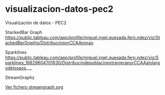 # visualizacion-datos-pec2
Visualización de datos - PEC2

StackedBar Graph
https://public.tableau.com/app/profile/miguel.ngel.quesada.fern.ndez/viz/StackedBarGraphs/DistribucinporCCAAporao

Sparklines
https://public.tableau.com/app/profile/miguel.ngel.quesada.fern.ndez/viz/Sparklines_16829604701630/DistribucindepoblacinextranjeraporCCAAalolargodelosaos___

StreamGraphz

[Ver fichero streamgraph.svg](https://raw.githubusercontent.com/maquesadaf/visualizacion-datos-pec2/405a451018bbc8dcdb327c8fbab1750542c77c52/streamgraph.svg)

